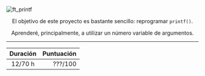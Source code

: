 ![ft_printf](https://raw.githubusercontent.com/byaliego/42-project-badges/main/covers/ft_printf_cover.png)

<div align="center">
    <p>El objetivo de este proyecto es bastante sencillo: reprogramar <code>printf()</code>.</p>
    <p>Aprenderé, principalmente, a utilizar un número variable de argumentos.</p> 

---

| Duración |  Puntuación |
|:--------:| -----------:|
| 12/70 h  |     ???/100 |
</div>
